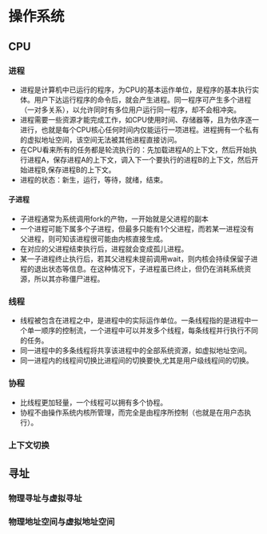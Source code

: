 # 操作系统

## CPU

### 进程
- 进程是计算机中已运行的程序，为CPU的基本运作单位，是程序的基本执行实体。用户下达运行程序的命令后，就会产生进程。同一程序可产生多个进程（一对多关系），以允许同时有多位用户运行同一程序，却不会相冲突。
- 进程需要一些资源才能完成工作，如CPU使用时间、存储器等，且为依序逐一进行，也就是每个CPU核心任何时间内仅能运行一项进程。进程拥有一个私有的虚拟地址空间，该空间无法被其他进程直接访问。
- 在CPU看来所有的任务都是轮流执行的：先加载进程A的上下文，然后开始执行进程A，保存进程A的上下文，调入下一个要执行的进程B的上下文，然后开始进程B,保存进程B的上下文。
- 进程的状态：新生，运行，等待，就绪，结束。

#### 子进程
- 子进程通常为系统调用fork的产物，一开始就是父进程的副本
- 一个进程可能下属多个子进程，但最多只能有1个父进程，而若某一进程没有父进程，则可知该进程很可能由内核直接生成。
- 在对应的父进程结束执行后，进程就会变成孤儿进程。
- 某一子进程终止执行后，若其父进程未提前调用wait，则内核会持续保留子进程的退出状态等信息。在这种情况下，子进程虽已终止，但仍在消耗系统资源，所以其亦称僵尸进程。

### 线程
- 线程被包含在进程之中，是进程中的实际运作单位。一条线程指的是进程中一个单一顺序的控制流，一个进程中可以并发多个线程，每条线程并行执行不同的任务。
- 同一进程中的多条线程将共享该进程中的全部系统资源，如虚拟地址空间。
- 同一进程内的线程间切换比进程间的切换要快,尤其是用户级线程间的切换。

### 协程
- 比线程更加轻量，一个线程可以拥有多个协程。
- 协程不由操作系统内核所管理，而完全是由程序所控制（也就是在用户态执行）。

### 上下文切换

## 寻址

### 物理寻址与虚拟寻址

### 物理地址空间与虚拟地址空间
